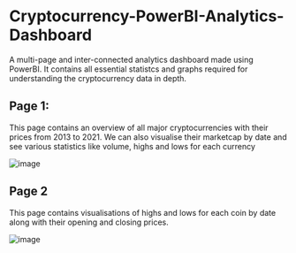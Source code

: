 # Cryptocurrency-PowerBI-Analytics-Dashboard
A multi-page and inter-connected analytics dashboard made using PowerBI. It contains all essential statistcs and graphs required for understanding the cryptocurrency data in depth.

 ## Page 1:
 This page contains an overview of all major cryptocurrencies with their prices from 2013 to 2021. We can also visualise their marketcap by date and see various statistics like volume, highs and lows for each currency
 
![image](https://user-images.githubusercontent.com/53989824/162899030-f9b329a4-6708-416b-9f2c-991063dcf82c.png)


## Page 2
This page contains visualisations of highs and lows for each coin by date along with their opening and closing prices.

![image](https://user-images.githubusercontent.com/53989824/162899145-8e7c465d-1dfe-42d6-b353-93a3e0d7afc2.png)

